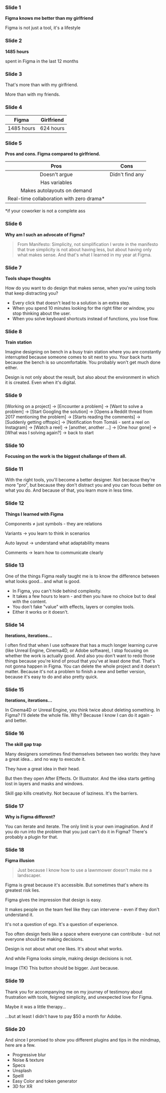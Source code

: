 ### Slide 1
**Figma knows me better than my girlfriend**

Figma is not just a tool, it's a lifestyle

### Slide 2
**1485 hours**

spent in Figma in the last 12 months

### Slide 3
That's more than with my girlfriend.

More than with my friends.

### Slide 4

| Figma      | Girlfriend |
| :---------:| :--------: |
| 1485 hours | 624 hours  |

### Slide 5
**Pros and cons. Figma compared to girlfriend.**

| Pros                                     | Cons             |
| :---------------------------------------:| :--------------: |
| Doesn't argue                            | Didn't find any  |
| Has variables                            |                  |
| Makes autolayouts on demand              |                  |
| Real-time collaboration with zero drama* |                  |

*if your coworker is not a complete ass

### Slide 6
**Why am I such an advocate of Figma?**

>From Manifesto: Simplicity, not simplification
>I wrote in the manifesto that true simplicity is not about having less, but about having only what makes sense. And that's what I learned in my year at Figma.

### Slide 7
**Tools shape thoughts**

How do you want to do design that makes sense,
when you're using tools that keep distracting you?

- Every click that doesn't lead to a solution is an extra step.
- When you spend 10 minutes looking for the right filter or window, you stop thinking about the user.
- When you solve keyboard shortcuts instead of functions, you lose flow.

### Slide 8
**Train station**

Imagine designing on bench in a busy train station where you are constantly interrupted because someone comes to sit next to you. Your back hurts because the bench is so uncomfortable. You probably won't get much done either.

Design is not only about the result, but also about the environment in which it is created. Even when it's digital.

### Slide 9

[Working on a project] -> [Encounter a problem] -> [Want to solve a problem] -> [Start Googling the solution] -> [Opens a Reddit thread from 2017 mentioning the problem] -> [Starts reading the comments] -> [Suddenly getting offtopic] -> [Notification from Tomáš - sent a reel on Instagram] -> [Watch a reel] -> [another, another ...] -> [One hour gone] -> [What was I solving again?] -> back to start

### Slide 10
**Focusing on the work is the biggest challange of them all.**

### Slide 11
With the right tools, you'll become a better designer. Not because they're more "pro", but because they don't distract you and you can focus better on what you do. And because of that, you learn more in less time.

### Slide 12
**Things I learned with Figma**

Components ≠ just symbols - they are relations

Variants → you learn to think in scenarios

Auto layout → understand what adaptability means

Comments → learn how to communicate clearly

### Slide 13
One of the things Figma really taught me is to know the difference between what looks good... and what is good.

- In Figma, you can't hide behind complexity.
- It takes a few hours to learn - and then you have no choice but to deal with the content.
- You don't fake "value" with effects, layers or complex tools.
- Either it works or it doesn't.

### Slide 14
**Iterations, iterations...**

I often find that when I use software that has a much longer learning curve (like Unreal Engine, Cinema4D, or Adobe software), I stop focusing on whether the work is actually good. And also you don't want to redo those things because you're kind of proud that you've at least done that. That's not gonna happen in Figma. You can delete the whole project and it doesn't matter. Because it's not a problem to finish a new and better version, because it's easy to do and also pretty quick.

### Slide 15
**Iterations, iterations...**

In Cinema4D or Unreal Engine, you think twice about deleting something. In Figma? I'll delete the whole file. Why? Because I know I can do it again - and better.

### Slide 16
**The skill gap trap**

Many designers sometimes find themselves between two worlds:
they have a great idea... and no way to execute it.

They have a great idea in their head.

But then they open After Effects. Or Illustrator.
And the idea starts getting lost in layers and masks and windows.

Skill gap kills creativity.
Not because of laziness. It's the barriers.

### Slide 17
**Why is Figma different?**

You can iterate and iterate. The only limit is your own imagination. And if you do run into the problem that you just can't do it in Figma? There's probably a plugin for that.

### Slide 18
**Figma illusion**

>Just because I know how to use a lawnmower doesn't make me a landscaper.

Figma is great because it's accessible.
But sometimes that's where its greatest risk lies.

Figma gives the impression that design is easy.

It makes people on the team feel like they can intervene - even if they don't understand it.

It's not a question of ego. It's a question of experience.

Too often design feels like a space where everyone can contribute - but not everyone should be making decisions.

Design is not about what one likes. It's about what works.

And while Figma looks simple, making design decisions is not.

Image (TK) This button should be bigger. Just because.

### Slide 19
Thank you for accompanying me on my journey of testimony about frustration with tools, feigned simplicity, and unexpected love for Figma.

Maybe it was a little therapy...

...but at least I didn't have to pay $50 a month for Adobe.

### Slide 20
And since I promised to show you different plugins and tips in the mindmap, here are a few.
- Progressive blur
- Noise & texture
- Specs
- Unsplash
- Spelll
- Easy Color and token generator
- 3D for XR
